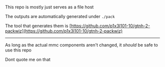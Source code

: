 This repo is mostly just serves as a file host

The outputs are automatically generated under `./pack`

The tool that generates them is [https://github.com/p1x3l101-10/gtnh-2-packwiz](https://github.com/p1x3l101-10/gtnh-2-packwiz)

---

As long as the actual mmc components aren't changed, it *should* be safe to use this repo

Dont quote me on that
